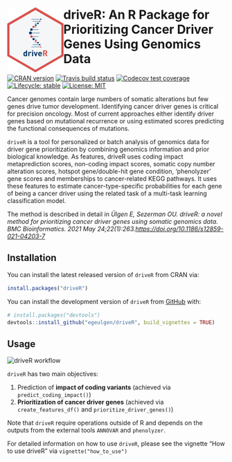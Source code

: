 
<!-- README.md is generated from README.Rmd. Please edit that file -->

# <img src="https://github.com/egeulgen/driveR/blob/master/inst/extdata/driveR_logo.png?raw=true" align="left" height=150/> driveR: An R Package for Prioritizing Cancer Driver Genes Using Genomics Data

<!-- badges: start -->

[![CRAN
version](http://www.r-pkg.org/badges/version-ago/driveR)](https://cran.r-project.org/package=driveR)
[![Travis build
status](https://app.travis-ci.com/egeulgen/pathfindR.data.svg?branch=master)](https://app.travis-ci.com/github/egeulgen/driveR)
[![Codecov test
coverage](https://codecov.io/gh/egeulgen/driveR/branch/master/graph/badge.svg)](https://app.codecov.io/gh/egeulgen/driveR?branch=master)
[![Lifecycle:
stable](https://lifecycle.r-lib.org/articles/figures/lifecycle-stable.svg)](https://lifecycle.r-lib.org/articles/stages.html)
[![License:
MIT](https://img.shields.io/badge/License-MIT-yellow.svg)](https://opensource.org/licenses/MIT)
<!-- badges: end -->

Cancer genomes contain large numbers of somatic alterations but few
genes drive tumor development. Identifying cancer driver genes is
critical for precision oncology. Most of current approaches either
identify driver genes based on mutational recurrence or using estimated
scores predicting the functional consequences of mutations.

`driveR` is a tool for personalized or batch analysis of genomics data
for driver gene prioritization by combining genomics information and
prior biological knowledge. As features, driveR uses coding impact
metaprediction scores, non-coding impact scores, somatic copy number
alteration scores, hotspot gene/double-hit gene condition, ‘phenolyzer’
gene scores and memberships to cancer-related KEGG pathways. It uses
these features to estimate cancer-type-specific probabilities for each
gene of being a cancer driver using the related task of a multi-task
learning classification model.

The method is described in detail in *Ülgen E, Sezerman OU. driveR: a
novel method for prioritizing cancer driver genes using somatic genomics
data. BMC Bioinformatics. 2021 May
24;22(1):263.<https://doi.org/10.1186/s12859-021-04203-7>*

## Installation

You can install the latest released version of `driveR` from CRAN via:

``` r
install.packages("driveR")
```

You can install the development version of `driveR` from
[GitHub](https://github.com/) with:

``` r
# install.packages("devtools")
devtools::install_github("egeulgen/driveR", build_vignettes = TRUE)
```

## Usage

![driveR
workflow](https://github.com/egeulgen/driveR/blob/master/inst/extdata/driver_workflow.png?raw=true "driveR workflow")

`driveR` has two main objectives:

1.  Prediction of **impact of coding variants** (achieved via
    `predict_coding_impact()`)
2.  **Prioritization of cancer driver genes** (achieved via
    `create_features_df()` and `prioritize_driver_genes()`)

Note that `driveR` require operations outside of R and depends on the
outputs from the external tools `ANNOVAR` and `phenolyzer`.

For detailed information on how to use `driveR`, please see the vignette
“How to use driveR” via `vignette("how_to_use")`
